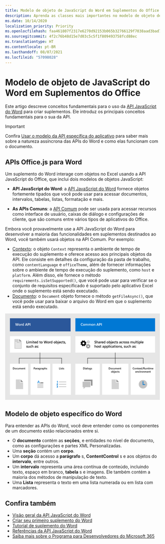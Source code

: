 ```yaml
---
title: Modelo de objeto de JavaScript do Word em Suplementos do Office
description: Aprenda as classes mais importantes no modelo de objeto de JavaScript específico do Word.
ms.date: 10/14/2020
localization_priority: Priority
ms.openlocfilehash: faa461807f2317e6270d92153b065b32766129f7038aad3bad7332a2fadd94e7
ms.sourcegitcommit: 4f2c76b48d15e7d03c5c5f1f809493758fcd88ec
ms.translationtype: HT
ms.contentlocale: pt-BR
ms.lasthandoff: 08/07/2021
ms.locfileid: "57098028"
---
```

# <a name="word-javascript-object-model-in-office-add-ins"></a>Modelo de objeto de JavaScript do Word em Suplementos do Office

Este artigo descreve conceitos fundamentais para o uso da [API JavaScript do Word](../reference/overview/word-add-ins-reference-overview.md) para criar suplementos. Ele introduz os principais conceitos fundamentais para o sua da API.

> [!IMPORTANT]
> Confira [Usar o modelo da API específica do aplicativo](../develop/application-specific-api-model.md) para saber mais sobre a natureza assíncrona das APIs do Word e como elas funcionam com o documento.

## <a name="officejs-apis-for-word"></a>APIs Office.js para Word

Um suplemento do Word interage com objetos no Excel usando a API JavaScript do Office, que inclui dois modelos de objetos JavaScript:

* **API JavaScript do Word**: a [API JavaScript do Word](../reference/overview/word-add-ins-reference-overview.md) fornece objetos fortemente tipados que você pode usar para acessar documentos, intervalos, tabelas, listas, formatação e mais.

* **As APIs Comuns**: a [API Comum](/javascript/api/office) pode ser usada para acessar recursos como interface de usuário, caixas de diálogo e configurações de cliente, que são comuns entre vários tipos de aplicativos do Office.

Embora você provavelmente use a API JavaScript do Word para desenvolver a maioria das funcionalidades em suplementos destinados ao Word, você também usará objetos na API Comum. Por exemplo:

* [Contexto](/javascript/api/office/office.context): o objeto `Context` representa o ambiente de tempo de execução do suplemento e oferece acesso aos principais objetos da API. Ele consiste em detalhes da configuração da pasta de trabalho, como `contentLanguage` e `officeTheme`, além de fornecer informações sobre o ambiente de tempo de execução do suplemento, como `host` e `platform`. Além disso, ele fornece o método `requirements.isSetSupported()`, que você pode usar para verificar se o conjunto de requisitos especificado é suportado pelo aplicativo Excel onde o suplemento está sendo executado.
* [Documento](/javascript/api/office/office.document): o `Document` objeto fornece o método `getFileAsync()`, que você pode usar para baixar o arquivo do Word em que o suplemento está sendo executado.

![Diferenças entre a API JS do Word e as APIs comuns.](../images/word-js-api-common-api.png)

## <a name="word-specific-object-model"></a>Modelo de objeto específico do Word

Para entender as APIs do Word, você deve entender como os componentes de um documento estão relacionados entre si.

* O **documento** contém as **seções**, e entidades no nível de documento, como as configurações e partes XML Personalizadas.
* Uma **seção** contém um **corpo**.
* Um **corpo** dá acesso a **parágrafo** s, **ContentControl** s e aos objetos do **intervalo**, entre outros.
* Um **intervalo** representa uma área contínua de conteúdo, incluindo texto, espaço em branco, **tabela** s e imagens. Ele também contém a maioria dos métodos de manipulação de texto.
* Uma **Lista** representa o texto em uma lista numerada ou em lista com marcadores.

## <a name="see-also"></a>Confira também

- [Visão geral da API JavaScript do Word](../reference/overview/word-add-ins-reference-overview.md)
- [Criar seu primeiro suplemento do Word](../quickstarts/word-quickstart.md)
- [Tutorial de suplemento do Word](../tutorials/word-tutorial.md)
- [Referências da API JavaScript do Word](/javascript/api/word)
- [Saiba mais sobre o Programa para Desenvolvedores do Microsoft 365](https://developer.microsoft.com/microsoft-365/dev-program)
